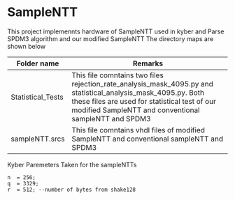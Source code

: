 # SampleNTT
This project implemennts hardware of SampleNTT used in kyber and Parse SPDM3 algorithm and our modified SampleNTT
The directory maps are shown below

|Folder name | Remarks|
|----------|-------------|
|Statistical_Tests| This file comntains two files rejection_rate_analysis_mask_4095.py and statistical_analysis_mask_4095.py. Both these files are used for statistical test of our modified SampleNTT and conventional sampleNTT and SPDM3|
 | sampleNTT.srcs|This file comntains vhdl files of  modified SampleNTT and conventional sampleNTT and SPDM3


Kyber Paremeters Taken for the sampleNTTs
```
n  = 256;
q  = 3329;
r  = 512; --number of bytes from shake128

```

